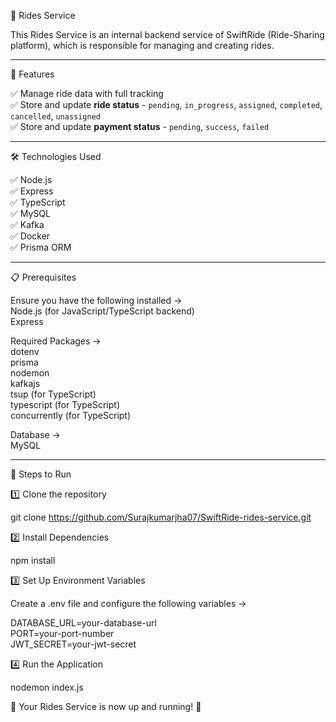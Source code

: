 👤 Rides Service

This Rides Service is an internal backend service of SwiftRide (Ride-Sharing platform), which is responsible for managing and creating rides.

-----------------------------------------------------------------------------------------------------------------------------------------------

🚀 Features

✅ Manage ride data with full tracking  
✅ Store and update **ride status** - `pending`, `in_progress`, `assigned`, `completed`, `cancelled`, `unassigned`  
✅ Store and update **payment status** - `pending`, `success`, `failed`  

-----------------------------------------------------------------------------------------------------------------------------------------------

🛠 Technologies Used

✅ Node.js    
✅ Express  
✅ TypeScript  
✅ MySQL  
✅ Kafka  
✅ Docker  
✅ Prisma ORM  

-----------------------------------------------------------------------------------------------------------------------------------------------

📋 Prerequisites

Ensure you have the following installed ->  
Node.js (for JavaScript/TypeScript backend)  
Express 

Required Packages ->  
dotenv  
prisma  
nodemon  
kafkajs  
tsup (for TypeScript)  
typescript (for TypeScript)  
concurrently (for TypeScript)  

Database ->  
MySQL  

-----------------------------------------------------------------------------------------------------------------------------------------------

📌 Steps to Run

1️⃣ Clone the repository

git clone https://github.com/Surajkumarjha07/SwiftRide-rides-service.git

2️⃣ Install Dependencies

npm install

3️⃣ Set Up Environment Variables

Create a .env file and configure the following variables ->  

DATABASE_URL=your-database-url  
PORT=your-port-number  
JWT_SECRET=your-jwt-secret  

4️⃣ Run the Application

nodemon index.js

🚀 Your Rides Service is now up and running! 🎉

